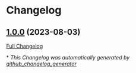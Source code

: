 # Changelog

## [1.0.0](https://github.com/telekom-mms/terraform-azuredevops-serviceendpoint/tree/1.0.0) (2023-08-03)

[Full Changelog](https://github.com/telekom-mms/terraform-azuredevops-serviceendpoint/compare/bf21bf2626f8ab0f5f5d5b03d796a19bbf9b884c...1.0.0)



\* *This Changelog was automatically generated by [github_changelog_generator](https://github.com/github-changelog-generator/github-changelog-generator)*
